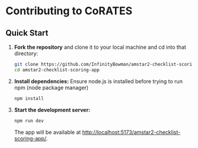 # Contributing to CoRATES

## Quick Start

1. **Fork the repository** and clone it to your local machine and cd into that directory:

   ```sh
   git clone https://github.com/InfinityBowman/amstar2-checklist-scoring-app.git
   cd amstar2-checklist-scoring-app
   ```

2. **Install dependencies:**
   Ensure node.js is installed before trying to run npm (node package manager)

   ```sh
   npm install
   ```

3. **Start the development server:**

   ```sh
   npm run dev
   ```

   The app will be available at [http://localhost:5173/amstar2-checklist-scoring-app/](http://localhost:5173/amstar2-checklist-scoring-app/).

